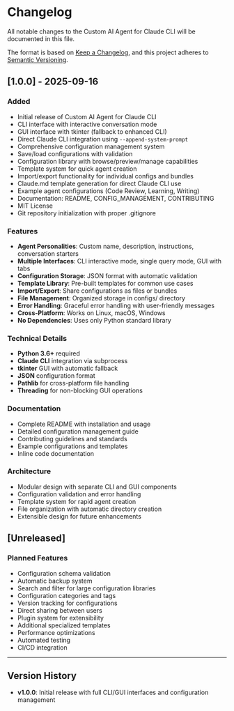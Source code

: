 # Changelog

All notable changes to the Custom AI Agent for Claude CLI will be documented in this file.

The format is based on [Keep a Changelog](https://keepachangelog.com/en/1.0.0/),
and this project adheres to [Semantic Versioning](https://semver.org/spec/v2.0.0.html).

## [1.0.0] - 2025-09-16

### Added
- Initial release of Custom AI Agent for Claude CLI
- CLI interface with interactive conversation mode
- GUI interface with tkinter (fallback to enhanced CLI)
- Direct Claude CLI integration using `--append-system-prompt`
- Comprehensive configuration management system
- Save/load configurations with validation
- Configuration library with browse/preview/manage capabilities
- Template system for quick agent creation
- Import/export functionality for individual configs and bundles
- Claude.md template generation for direct Claude CLI use
- Example agent configurations (Code Review, Learning, Writing)
- Documentation: README, CONFIG_MANAGEMENT, CONTRIBUTING
- MIT License
- Git repository initialization with proper .gitignore

### Features
- **Agent Personalities**: Custom name, description, instructions, conversation starters
- **Multiple Interfaces**: CLI interactive mode, single query mode, GUI with tabs
- **Configuration Storage**: JSON format with automatic validation
- **Template Library**: Pre-built templates for common use cases
- **Import/Export**: Share configurations as files or bundles
- **File Management**: Organized storage in configs/ directory
- **Error Handling**: Graceful error handling with user-friendly messages
- **Cross-Platform**: Works on Linux, macOS, Windows
- **No Dependencies**: Uses only Python standard library

### Technical Details
- **Python 3.6+** required
- **Claude CLI** integration via subprocess
- **tkinter** GUI with automatic fallback
- **JSON** configuration format
- **Pathlib** for cross-platform file handling
- **Threading** for non-blocking GUI operations

### Documentation
- Complete README with installation and usage
- Detailed configuration management guide
- Contributing guidelines and standards
- Example configurations and templates
- Inline code documentation

### Architecture
- Modular design with separate CLI and GUI components
- Configuration validation and error handling
- Template system for rapid agent creation
- File organization with automatic directory creation
- Extensible design for future enhancements

## [Unreleased]

### Planned Features
- Configuration schema validation
- Automatic backup system
- Search and filter for large configuration libraries
- Configuration categories and tags
- Version tracking for configurations
- Direct sharing between users
- Plugin system for extensibility
- Additional specialized templates
- Performance optimizations
- Automated testing
- CI/CD integration

---

## Version History

- **v1.0.0**: Initial release with full CLI/GUI interfaces and configuration management
